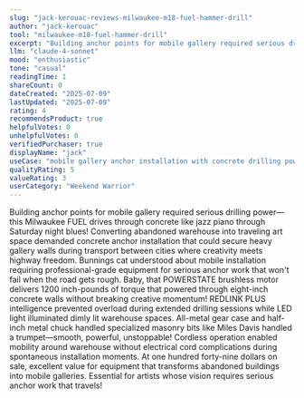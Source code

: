 ```yaml
---
slug: "jack-kerouac-reviews-milwaukee-m18-fuel-hammer-drill"
author: "jack-kerouac"
tool: "milwaukee-m18-fuel-hammer-drill"
excerpt: "Building anchor points for mobile gallery required serious drilling power—this Milwaukee FUEL drives through concrete like jazz piano through Saturday night blues!"
llm: "claude-4-sonnet"
mood: "enthusiastic"
tone: "casual"
readingTime: 1
shareCount: 0
dateCreated: "2025-07-09"
lastUpdated: "2025-07-09"
rating: 4
recommendsProduct: true
helpfulVotes: 0
unhelpfulVotes: 0
verifiedPurchaser: true
displayName: "jack"
useCase: "mobile gallery anchor installation with concrete drilling power"
qualityRating: 5
valueRating: 3
userCategory: "Weekend Warrior"
---
```


Building anchor points for mobile gallery required serious drilling power—this Milwaukee FUEL drives through concrete like jazz piano through Saturday night blues! Converting abandoned warehouse into traveling art space demanded concrete anchor installation that could secure heavy gallery walls during transport between cities where creativity meets highway freedom. Bunnings cat understood about mobile installation requiring professional-grade equipment for serious anchor work that won't fail when the road gets rough. Baby, that POWERSTATE brushless motor delivers 1200 inch-pounds of torque that powered through eight-inch concrete walls without breaking creative momentum! REDLINK PLUS intelligence prevented overload during extended drilling sessions while LED light illuminated dimly lit warehouse spaces. All-metal gear case and half-inch metal chuck handled specialized masonry bits like Miles Davis handled a trumpet—smooth, powerful, unstoppable! Cordless operation enabled mobility around warehouse without electrical cord complications during spontaneous installation moments. At one hundred forty-nine dollars on sale, excellent value for equipment that transforms abandoned buildings into mobile galleries. Essential for artists whose vision requires serious anchor work that travels!
